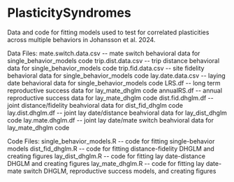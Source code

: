 # PlasticitySyndromes
Data and code for fitting models used to test for correlated plasticities across multiple behaviors in Johansson et al. 2024. 

Data Files:
mate.switch.data.csv -- mate switch behavioral data for single_behavior_models code
trip.dist.data.csv -- trip distance behavioral data for single_behavior_models code
trip.fid.data.csv -- site fidelity behavioral data for single_behavior_models code
lay.date.data.csv -- laying date behavioral data for single_behavior_models code
LRS.df -- long term reproductive success data for lay_mate_dhglm code 
annualRS.df -- annual reproductive success data for lay_mate_dhglm code
dist.fid.dhglm.df -- joint distance/fidelity beahvioral data for dist_fid_dhglm code
lay.dist.dhglm.df -- joint lay date/distance beahvioral data for lay_dist_dhglm code
lay.mate.dhglm.df -- joint lay date/mate switch beahvioral data for lay_mate_dhglm code


Code Files:
single_behavior_models.R -- code for fitting single-behavior models 
dist_fid_dhglm.R -- code for fitting distance-fidelity DHGLM and creating figures 
lay_dist_dhglm.R -- code for fitting lay date-distance DHGLM and creating figures 
lay_mate_dhglm.R -- code for fitting lay date-mate switch DHGLM, reproductive success models, and creating figures 
